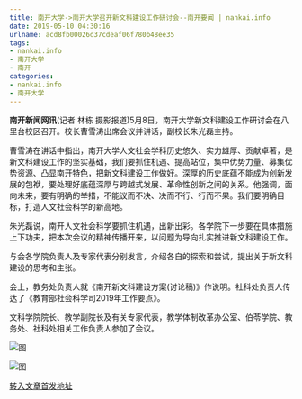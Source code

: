 ```yaml
---
title: 南开大学->南开大学召开新文科建设工作研讨会--南开要闻 | nankai.info
date: 2019-05-10 04:30:16
urlname: acd8fb00026d37cdeaf06f780b48ee35
tags: 
- nankai.info
- 南开大学
- 南开
categories:
- nankai.info
- 南开大学
---
```



**南开新闻网讯**(记者 林栋 摄影报道)5月8日，南开大学新文科建设工作研讨会在八里台校区召开。校长曹雪涛出席会议并讲话，副校长朱光磊主持。

曹雪涛在讲话中指出，南开大学人文社会学科历史悠久、实力雄厚、贡献卓著，是新文科建设工作的坚实基础，我们要抓住机遇、提高站位，集中优势力量、募集优势资源、凸显南开特色，把新文科建设工作做好。深厚的历史底蕴不能成为创新发展的包袱，要处理好底蕴深厚与跨越式发展、革命性创新之间的关系。他强调，面向未来，要有明确的举措，不能议而不决、决而不行、行而不果。我们要明确目标，打造人文社会科学的新高地。

朱光磊说，南开人文社会科学要抓住机遇，出新出彩。各学院下一步要在具体措施上下功夫，把本次会议的精神传播开来，以问题为导向扎实推进新文科建设工作。

与会各学院负责人及专家代表分别发言，介绍各自的探索和尝试，提出关于新文科建设的思考和主张。

会上，教务处负责人就《南开新文科建设方案(讨论稿)》作说明。社科处负责人传达了《教育部社会科学司2019年工作要点》。

文科学院院长、教学副院长及有关专家代表，教学体制改革办公室、伯苓学院、教务处、社科处相关工作负责人参加了会议。



![图](http://news.nankai.edu.cn/pic/0/00/35/32/353245_380520.jpg)

![图](http://news.nankai.edu.cn/pic/0/00/35/32/353244_983765.jpg)

[转入文章首发地址](http://news.nankai.edu.cn/nkyw/system/2019/05/10/000449914.shtml)